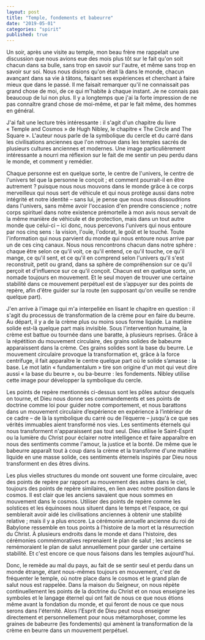 ```yaml
---
layout: post
title: "Temple, fondements et babeurre"
date: "2019-05-01"
categories: "spirit"
published: true
---
```




Un soir, après une visite au temple, mon beau frère me rappelait une discussion que nous avions eue des mois plus tôt sur le fait qu'on soit chacun dans sa bulle, sans trop en savoir sur l'autre, et même sans trop en savoir sur soi. Nous nous disions qu'on était là dans le monde, chacun avançant dans sa vie à tâtons, faisant ses expériences et cherchant à faire mieux que dans le passé. Il me faisait remarquer qu'il ne connaissait pas grand chose de moi, de ce qui m'habite à chaque instant. Je ne connais pas beaucoup de lui non plus. Il y a longtemps que j'ai la forte impression de ne pas connaître grand chose de moi-même, et par le fait même, des hommes en général.

J'ai fait une lecture très intéressante : il s'agit d'un chapitre du livre « Temple and Cosmos » de Hugh Nibley, le chapitre « The Circle and The Square ». L'auteur nous parle de la symbolique du cercle et du carré dans les civilisations anciennes que l'on retrouve dans les temples sacrés de plusieurs cultures anciennes et modernes. Une image particulièrement intéressante a nourri ma réflexion sur le fait de me sentir un peu perdu dans le monde, et comment y remédier.

Chaque personne est en quelque sorte, le centre de l'univers, le centre de l'univers tel que la personne le conçoit ; et comment pourrait-il en être autrement ? puisque nous nous mouvons dans le monde grâce à ce corps merveilleux qui nous sert de véhicule et qui nous protège aussi dans notre intégrité et notre identité – sans lui, je pense que nous nous dissoudrions dans l'univers, sans même avoir l'occasion d'en prendre conscience ; notre corps spirituel dans notre existence prémortelle à mon avis nous servait de la même manière de véhicule et de protection, mais dans un tout autre monde que celui-ci – ici donc, nous percevons l'univers qui nous entoure par nos cinq sens : la vision, l'ouïe, l'odorat, le goût et le touché. Toute l'information qui nous parvient du monde qui nous entoure nous arrive par un de ces cinq canaux. Nous nous rencontrons chacun dans notre sphère : chaque être selon ce qu'il voit, ce qu'il entend, ce qu'il touche, ce qu'il mange, ce qu'il sent, et ce qu'il en comprend selon l'univers qu'il s'est reconstruit, petit ou grand, dans sa sphère de compréhension sur ce qu'il perçoit et d'influence sur ce qu'il conçoit. Chacun est en quelque sorte, un nomade toujours en mouvement. Et le seul moyen de trouver une certaine stabilité dans ce mouvement perpétuel est de s’appuyer sur des points de repère, afin d'être guider sur la route (en supposant qu'on veuille se rendre quelque part).

J'en arrive à l'image qui m'a interpellée en lisant le chapitre en question : il s'agit du processus de transformation de la crème pour en faire du beurre. Au départ, il y a de la crème plus ou moins sous forme liquide. La matière solide est-là quelque part mais invisible. Sous l'intervention humaine, la crème est battue ou tournée dans une baratte, à plusieurs reprises. Grâce à la répétition du mouvement circulaire, des grains solides de babeurre apparaissent dans la crème. Ces grains solides sont la base du beurre. Le mouvement circulaire provoque la transformation et, grâce à la force centrifuge, il fait apparaître le centre quelque part où le solide s’amasse : la base. Le mot latin « fundamentalum » tire son origine d'un mot qui veut dire aussi « la base du beurre », ou ba-beurre : les fondements. Nibley utilise cette image pour développer la symbolique du cercle.

Les points de repère mentionnés ci-dessus sont les pôles autour desquels on tourne, et Dieu nous donne ses commandements et ses points de doctrine comme  loi pour guider notre comportement, et nous barattons dans un mouvement circulaire d’expérience en expérience à l’intérieur de ce cadre – de là la symbolique du carré ou de l’équerre – jusqu'à ce que ses vérités immuables aient transformé nos vies.
Les sentiments éternels qui nous transforment n'apparaissent pas tout seul. Dieu utilise le Saint-Esprit ou la lumière du Christ pour éclairer notre intelligence et faire apparaître en nous des sentiments comme l'amour, la justice et la bonté. De même que le babeurre apparaît tout à coup dans la crème et la transforme d'une matière liquide en une masse solide, ces sentiments éternels inspirés par Dieu nous transforment en des êtres divins.

Les plus vielles structures du monde ont souvent une forme circulaire, avec des points de repère par rapport au mouvement des astres dans le ciel, toujours des points de repère similaires, en lien avec notre position dans le cosmos. Il est clair que les anciens savaient que nous sommes en mouvement dans le cosmos.
Utiliser des points de repère comme les solstices et les équinoxes nous situent dans le temps et l'espace, ce qui semblerait avoir aidé les civilisations anciennes à obtenir une stabilité relative ; mais il y a plus encore. La cérémonie annuelle ancienne du roi de Babylone ressemble en tous points à l'histoire de la mort et la résurrection du Christ. À plusieurs endroits dans le monde et dans l'histoire, des cérémonies commémoratives reprenaient le plan de salut ; les anciens se remémoraient le plan de salut annuellement pour garder une certaine stabilité. Et c'est encore ce que nous faisons dans les temples aujourd'hui.

Donc, le remède au mal du pays, au fait de se sentir seul et perdu dans un monde étrange, étant nous-mêmes toujours en mouvement, c'est de fréquenter le temple, où notre place dans le cosmos et le grand plan de salut nous est rappelée. Dans la maison du Seigneur, on nous répète continuellement les points de la doctrine du Christ et on nous enseigne les symboles et le langage éternel qui ont fait de nous ce que nous étions même avant la fondation du monde, et qui feront de nous ce que nous serons dans l'éternité. Alors l'Esprit de Dieu peut nous enseigner directement et personnellement pour nous métamorphoser, comme les graines de babeurre (les fondements) qui amènent la transformation de la crème en beurre dans un mouvement perpétuel.
